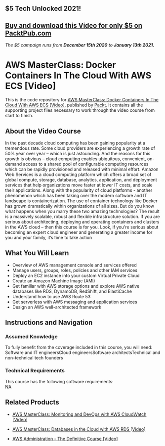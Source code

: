 ## $5 Tech Unlocked 2021!
[Buy and download this Video for only $5 on PacktPub.com](https://www.packtpub.com/product/aws-masterclass-docker-containers-in-the-cloud-with-aws-ecs-video/9781789533132)
-----
*The $5 campaign         runs from __December 15th 2020__ to __January 13th 2021.__*

# AWS MasterClass: Docker Containers In The Cloud With AWS ECS [Video]
This is the code repository for [AWS MasterClass: Docker Containers In The Cloud With AWS ECS [Video]](https://www.packtpub.com/virtualization-and-cloud/aws-administration-definitive-course-video?utm_source=github&utm_medium=repository&utm_campaign=9781788472555), published by [Packt](https://www.packtpub.com/?utm_source=github). It contains all the supporting project files necessary to work through the video course from start to finish.
## About the Video Course
In the past decade cloud computing has been gaining popularity at a tremendous rate. Some cloud providers are experiencing a growth rate of 50% year over year – which is just astounding. And the reasons for this growth is obvious – cloud computing enables ubiquitous, convenient, on-demand access to a shared pool of configurable computing resources which can be rapidly provisioned and released with minimal effort. Amazon Web Services is a cloud computing platform which offers a broad set of global compute, storage, database, analytics, application, and deployment services that help organizations move faster at lower IT costs, and scale their applications. Along with the popularity of cloud platforms - another phenomenon which has been taking over the modern software and IT landscape is containerization. The use of container technology like Docker has grown dramatically within organizations of all sizes. But do you know what happens when you marry these two amazing technologies? The result is a massively scalable, robust and flexible infrastructure solution. If you are serious about architecting, deploying and operating containers and clusters in the AWS cloud – then this course is for you. Look, if you're serious about becoming an expert cloud engineer and generating a greater income for you and your family, it’s time to take action

<H2>What You Will Learn</H2>
<DIV class=book-info-will-learn-text>
<UL>
<LI>Overview of AWS management console and services offered 
<LI>Manage users, groups, roles, policies and other IAM services 
<LI>Deploy an EC2 instance into your custom Virtual Private Cloud 
<LI>Create an Amazon Machine Image (AMI) 
<LI>Get familiar with AWS storage options and explore AWS native databases like RDS, DynamoDB, RedShift, and ElastiCache 
<LI>Understand how to use AWS Route 53 
<LI>Get serverless with AWS messaging and application services 
<LI>Design an AWS well-architected framework </LI></UL></DIV>

## Instructions and Navigation
### Assumed Knowledge
To fully benefit from the coverage included in this course, you will need:<br/>
Software and IT engineersCloud engineersSoftware architectsTechnical and non-technical tech founders
### Technical Requirements
This course has the following software requirements:<br/>
NA

## Related Products
* [AWS MasterClass: Monitoring and DevOps with AWS CloudWatch [Video]](https://www.packtpub.com/virtualization-and-cloud/aws-administration-definitive-course-video?utm_source=github&utm_medium=repository&utm_campaign=9781788472555)

* [AWS MasterClass: Databases in the Cloud with AWS RDS [Video]](https://www.packtpub.com/virtualization-and-cloud/aws-administration-definitive-course-video?utm_source=github&utm_medium=repository&utm_campaign=9781788472555)

* [AWS Administration - The Definitive Course [Video]](https://www.packtpub.com/virtualization-and-cloud/aws-administration-definitive-course-video?utm_source=github&utm_medium=repository&utm_campaign=9781788472555)

